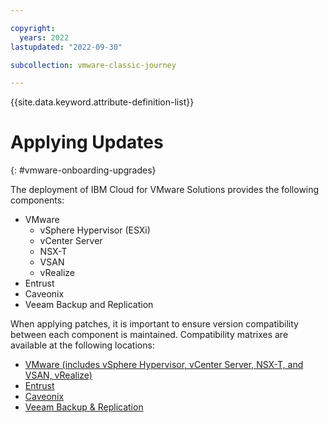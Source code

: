 ```yaml
---

copyright:
  years: 2022
lastupdated: "2022-09-30"

subcollection: vmware-classic-journey

---
```


{{site.data.keyword.attribute-definition-list}}

# Applying Updates
{: #vmware-onboarding-upgrades}



The deployment of IBM Cloud for VMware Solutions provides the following components:

* VMware
  * vSphere Hypervisor (ESXi) 
  * vCenter Server
  * NSX-T
  * VSAN
  * vRealize 
* Entrust
* Caveonix
* Veeam Backup and Replication



When applying patches, it is important to ensure version compatibility between each component is maintained. Compatibility matrixes are available at the following locations:

* [VMware (includes vSphere Hypervisor, vCenter Server, NSX-T, and VSAN, vRealize)](https://interopmatrix.vmware.com/Interoperability?col=1,&row=2,%26670,%26175,%2688,%26116,&isHideGenSupported=true&isHideTechSupported=true&isHideCompatible=false&isHideNTCompatible=false&isHideIncompatible=true&isHideNotSupported=true&isCollection=false)
* [Entrust](https://my.hytrust.com/s/article/KB10127)
* [Caveonix](https://cloud.ibm.com/docs/vmwaresolutions?topic=vmwaresolutions-managingcaveonix#managingcaveonix-update)
* [Veeam Backup & Replication](https://www.veeam.com/kb2443)



 

